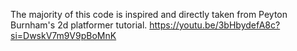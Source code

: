 The majority of this code is inspired and directly taken from Peyton Burnham's 2d platformer tutorial.
  https://youtu.be/3bHbydefA8c?si=DwskV7m9V9pBoMnK
